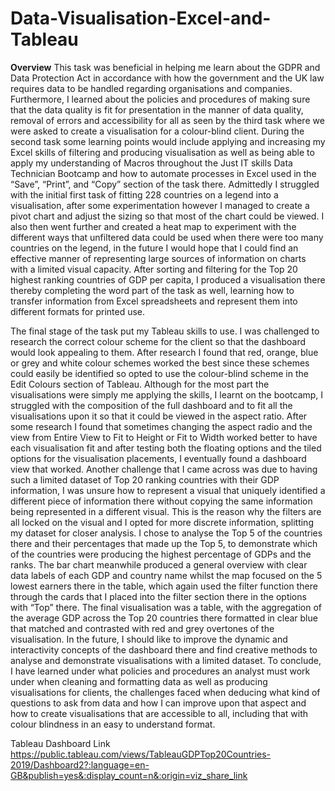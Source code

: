 # Data-Visualisation-Excel-and-Tableau
**Overview**
This task was beneficial in helping me learn about the GDPR and Data Protection Act in accordance with how the government and the UK law requires data to be handled regarding organisations and companies. Furthermore, I learned about the policies and procedures of making sure that the data quality is fit for presentation in the manner of data quality, removal of errors and accessibility for all as seen by the third task where we were asked to create a visualisation for a colour-blind client. 
During the second task some learning points would include applying and increasing my Excel skills of filtering and producing visualisation as well as being able to apply my understanding of Macros throughout the Just IT skills Data Technician Bootcamp and how to automate processes in Excel used in the “Save”, “Print”, and “Copy” section of the task there. 
Admittedly I struggled with the initial first task of fitting 228 countries on a legend into a visualisation, after some experimentation however I managed to create a pivot chart and adjust the sizing so that most of the chart could be viewed. I also then went further and created a heat map to experiment with the different ways that unfiltered data could be used when there were too many countries on the legend, in the future I would hope that I could find an effective manner of representing large sources of information on charts with a limited visual capacity. After sorting and filtering for the Top 20 highest ranking countries of GDP per capita, I produced a visualisation there thereby completing the word part of the task as well, learning how to transfer information from Excel spreadsheets and represent them into different formats for printed use.

The final stage of the task put my Tableau skills to use. I was challenged to research the correct colour scheme for the client so that the dashboard would look appealing to them. After research I found that red, orange, blue or grey and white colour schemes worked the best since these schemes could easily be identified so opted to use the colour-blind scheme in the Edit Colours section of Tableau. Although for the most part the visualisations were simply me applying the skills, I learnt on the bootcamp, I struggled with the composition of the full dashboard and to fit all the visualisations upon it so that it could be viewed in the aspect ratio. After some research I found that sometimes changing the aspect radio and the view from Entire View to Fit to Height or Fit to Width worked better to have each visualisation fit and after testing both the floating options and the tiled options for the visualisation placements, I eventually found a dashboard view that worked. Another challenge that I came across was due to having such a limited dataset of Top 20 ranking countries with their GDP information, I was unsure how to represent a visual that uniquely identified a different piece of information there without copying the same information being represented in a different visual. 
This is the reason why the filters are all locked on the visual and I opted for more discrete information, splitting my dataset for closer analysis. I chose to analyse the Top 5 of the countries there and their percentages that made up the Top 5, to demonstrate which of the countries were producing the highest percentage of GDPs and the ranks. The bar chart meanwhile produced a general overview with clear data labels of each GDP and country name whilst the map focused on the 5 lowest earners there in the table, which again used the filter function there through the cards that I placed into the filter section there in the options with “Top” there. The final visualisation was a table, with the aggregation of the average GDP across the Top 20 countries there formatted in clear blue that matched and contrasted with red and grey overtones of the visualisation. In the future, I should like to improve the dynamic and interactivity concepts of the dashboard there and find creative methods to analyse and demonstrate visualisations with a limited dataset.
To conclude, I have learned under what policies and procedures an analyst must work under when cleaning and formatting data as well as producing visualisations for clients, the challenges faced when deducing what kind of questions to ask from data and how I can improve upon that aspect and how to create visualisations that are accessible to all, including that with colour blindness in an easy to understand format.

Tableau Dashboard Link
https://public.tableau.com/views/TableauGDPTop20Countries-2019/Dashboard2?:language=en-GB&publish=yes&:display_count=n&:origin=viz_share_link



